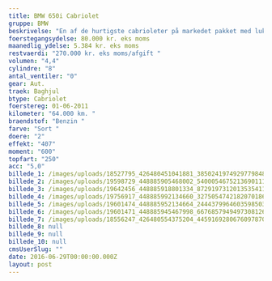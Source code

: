 ```yaml
---
title: BMW 650i Cabriolet
gruppe: BMW
beskrivelse: "En af de hurtigste cabrioleter på markedet pakket med luksus.  "
foerstegangsydelse: 80.000 kr. eks moms
maanedlig_ydelse: 5.384 kr. eks moms
restvaerdi: "270.000 kr. eks moms/afgift "
volumen: "4,4"
cylindre: "8"
antal_ventiler: "0"
gear: Aut.
traek: Baghjul
btype: Cabriolet
foerstereg: 01-06-2011
kilometer: "64.000 km. "
braendstof: "Benzin "
farve: "Sort "
doere: "2"
effekt: "407"
moment: "600"
topfart: "250"
acc: "5,0"
billede_1: /images/uploads/18527795_426480451041881_3850241974929779848_n.jpg
billede_2: /images/uploads/19598729_448885905468002_5400054675213690111_n.jpg
billede_3: /images/uploads/19642456_448885918801334_8729197312013535411_n.jpg
billede_4: /images/uploads/19756917_448885992134660_3275054742182070186_n.jpg
billede_5: /images/uploads/19601474_448885952134664_2444379964603598503_n.jpg
billede_6: /images/uploads/19601471_448885945467998_6676857949497308126_n.jpg
billede_7: /images/uploads/18556247_426480554375204_4459169280676097870_n.jpg
billede_8: null
billede_9: null
billede_10: null
cmsUserSlug: ""
date: 2016-06-29T00:00:00.000Z
layout: post
---
```


